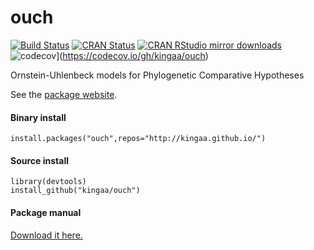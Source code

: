 # ouch

[![Build Status](https://travis-ci.org/kingaa/ouch.svg?branch=master)](https://travis-ci.org/kingaa/ouch)
[![CRAN Status](http://www.r-pkg.org/badges/version/ouch)](http://cran.r-project.org/package=ouch)
[![CRAN RStudio mirror downloads](http://cranlogs.r-pkg.org/badges/ouch)](http://www.r-pkg.org/pkg/ouch)
![codecov](https://codecov.io/gh/kingaa/ouch/branch/master/graph/badge.svg)](https://codecov.io/gh/kingaa/ouch)

Ornstein-Uhlenbeck models for Phylogenetic Comparative Hypotheses

See the [package website](http://kingaa.github.io/ouch/).

#### Binary install

```
install.packages("ouch",repos="http://kingaa.github.io/")
```

#### Source install

```
library(devtools)  
install_github("kingaa/ouch")
```

#### Package manual

[Download it here.](http://kingaa.github.io/manuals/ouch.pdf)
